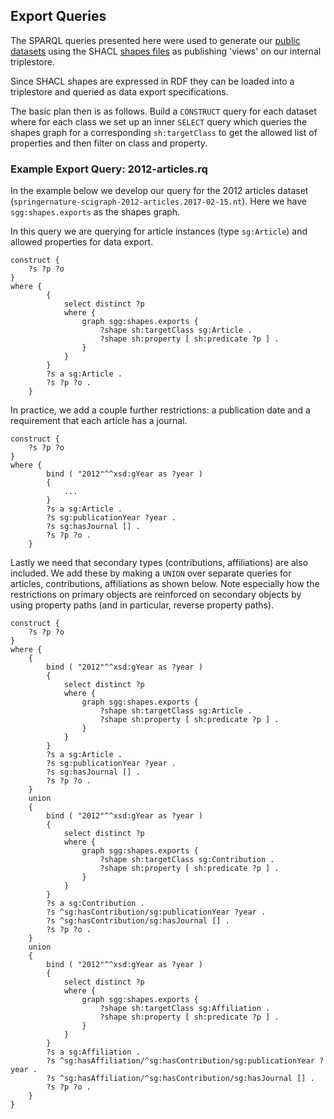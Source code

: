 ## Export Queries

The SPARQL queries presented here were used to generate our [public datasets](https://github.com/springernature/scigraph/wiki#downloads) using the SHACL [shapes files](https://github.com/springernature/scigraph/tree/master/shapes) as publishing 'views' on our internal triplestore.

Since SHACL shapes are expressed in RDF they can be loaded into a triplestore and queried as data export specifications.

The basic plan then is as follows. Build a ```CONSTRUCT``` query for each dataset where for each class we set up an inner ```SELECT``` query which queries the shapes graph for a corresponding ```sh:targetClass``` to get the allowed list of properties and then filter on class and property. 

### Example Export Query: 2012-articles.rq

In the example below we develop our query for the 2012 articles dataset (```springernature-scigraph-2012-articles.2017-02-15.nt```). Here we have ```sgg:shapes.exports``` as the shapes graph.

In this query we are querying for article instances (type ```sg:Article```) and allowed properties for data export.

```
construct {
    ?s ?p ?o
}
where {
        {
            select distinct ?p
            where {
                graph sgg:shapes.exports {
                    ?shape sh:targetClass sg:Article .
                    ?shape sh:property [ sh:predicate ?p ] .
                }
            }
        }
        ?s a sg:Article .
        ?s ?p ?o .
    }
```

In practice, we add a couple further restrictions: a publication date and a requirement that each article has a journal.

```
construct {
    ?s ?p ?o
}
where {
        bind ( "2012"^^xsd:gYear as ?year )
        {
            ...
        }
        ?s a sg:Article .
        ?s sg:publicationYear ?year .
        ?s sg:hasJournal [] .
        ?s ?p ?o .
    }
```

Lastly we need that secondary types (contributions, affiliations) are also included. We add these by making a ```UNION``` over separate queries for articles, contributions, affiliations as shown below. Note especially how the restrictions on primary objects are reinforced on secondary objects by using property paths (and in particular, reverse property paths). 

```
construct {
    ?s ?p ?o
}
where {
    {
        bind ( "2012"^^xsd:gYear as ?year )
        {
            select distinct ?p
            where {
                graph sgg:shapes.exports {
                    ?shape sh:targetClass sg:Article .
                    ?shape sh:property [ sh:predicate ?p ] .
                }
            }
        }
        ?s a sg:Article .
        ?s sg:publicationYear ?year .
        ?s sg:hasJournal [] .
        ?s ?p ?o .
    }
    union
    {
        bind ( "2012"^^xsd:gYear as ?year )
        {
            select distinct ?p
            where {
                graph sgg:shapes.exports {
                    ?shape sh:targetClass sg:Contribution .
                    ?shape sh:property [ sh:predicate ?p ] .
                }
            }
        }
        ?s a sg:Contribution .
        ?s ^sg:hasContribution/sg:publicationYear ?year .
        ?s ^sg:hasContribution/sg:hasJournal [] .
        ?s ?p ?o .
    }
    union
    {
        bind ( "2012"^^xsd:gYear as ?year )
        {
            select distinct ?p
            where {
                graph sgg:shapes.exports {
                    ?shape sh:targetClass sg:Affiliation .
                    ?shape sh:property [ sh:predicate ?p ] .
                }
            }
        }
        ?s a sg:Affiliation .
        ?s ^sg:hasAffiliation/^sg:hasContribution/sg:publicationYear ?year .
        ?s ^sg:hasAffiliation/^sg:hasContribution/sg:hasJournal [] .
        ?s ?p ?o .
    }
}
```


